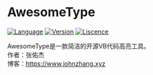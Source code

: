 # AwesomeType

[![Language](https://img.shields.io/badge/language-VB-blue.svg)](https://github.com/ZsgsDesign/AwesomeType/)
[![Version](https://img.shields.io/badge/version-1.1.0-green.svg)](https://github.com/ZsgsDesign/AwesomeType/)
[![Liscence](https://img.shields.io/badge/liscence-MIT-green.svg)](https://github.com/ZsgsDesign/AwesomeType/)

AwesomeType是一款简洁的开源VB代码高亮工具。<br>
作者：张佑杰<br>
博客：<a href="https://www.johnzhang.xyz">https://www.johnzhang.xyz</a>
